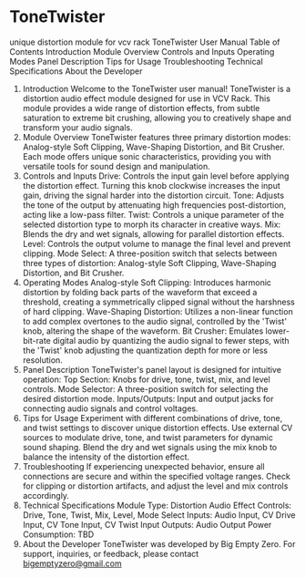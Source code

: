 # ToneTwister
unique distortion module for vcv rack
ToneTwister User Manual
Table of Contents
Introduction
Module Overview
Controls and Inputs
Operating Modes
Panel Description
Tips for Usage
Troubleshooting
Technical Specifications
About the Developer

1. Introduction
Welcome to the ToneTwister user manual! ToneTwister is a distortion audio effect module designed for use in VCV Rack. This module provides a wide range of distortion effects, from subtle saturation to extreme bit crushing, allowing you to creatively shape and transform your audio signals.
2. Module Overview
ToneTwister features three primary distortion modes: Analog-style Soft Clipping, Wave-Shaping Distortion, and Bit Crusher. Each mode offers unique sonic characteristics, providing you with versatile tools for sound design and manipulation.
3. Controls and Inputs
Drive: Controls the input gain level before applying the distortion effect. Turning this knob clockwise increases the input gain, driving the signal harder into the distortion circuit.
Tone: Adjusts the tone of the output by attenuating high frequencies post-distortion, acting like a low-pass filter.
Twist: Controls a unique parameter of the selected distortion type to morph its character in creative ways.
Mix: Blends the dry and wet signals, allowing for parallel distortion effects.
Level: Controls the output volume to manage the final level and prevent clipping.
Mode Select: A three-position switch that selects between three types of distortion: Analog-style Soft Clipping, Wave-Shaping Distortion, and Bit Crusher.
4. Operating Modes
Analog-style Soft Clipping: Introduces harmonic distortion by folding back parts of the waveform that exceed a threshold, creating a symmetrically clipped signal without the harshness of hard clipping.
Wave-Shaping Distortion: Utilizes a non-linear function to add complex overtones to the audio signal, controlled by the 'Twist' knob, altering the shape of the waveform.
Bit Crusher: Emulates lower-bit-rate digital audio by quantizing the audio signal to fewer steps, with the 'Twist' knob adjusting the quantization depth for more or less resolution.
5. Panel Description
ToneTwister's panel layout is designed for intuitive operation:
Top Section: Knobs for drive, tone, twist, mix, and level controls.
Mode Selector: A three-position switch for selecting the desired distortion mode.
Inputs/Outputs: Input and output jacks for connecting audio signals and control voltages.
6. Tips for Usage
Experiment with different combinations of drive, tone, and twist settings to discover unique distortion effects.
Use external CV sources to modulate drive, tone, and twist parameters for dynamic sound shaping.
Blend the dry and wet signals using the mix knob to balance the intensity of the distortion effect.
7. Troubleshooting
If experiencing unexpected behavior, ensure all connections are secure and within the specified voltage ranges.
Check for clipping or distortion artifacts, and adjust the level and mix controls accordingly.
8. Technical Specifications
Module Type: Distortion Audio Effect
Controls: Drive, Tone, Twist, Mix, Level, Mode Select
Inputs: Audio Input, CV Drive Input, CV Tone Input, CV Twist Input
Outputs: Audio Output
Power Consumption: TBD
9. About the Developer
ToneTwister was developed by Big Empty Zero. For support, inquiries, or feedback, please contact bigemptyzero@gmail.com
